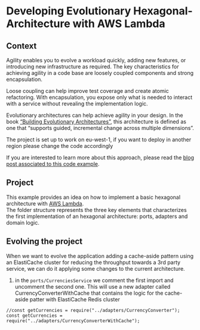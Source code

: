 # Developing Evolutionary Hexagonal-Architecture with AWS Lambda

## Context
Agility enables you to evolve a workload quickly, adding new features, or introducing new infrastructure as required. The key characteristics for achieving agility in a code base are loosely coupled components and strong encapsulation.

Loose coupling can help improve test coverage and create atomic refactoring. With encapsulation, you expose only what is needed to interact with a service without revealing the implementation logic.

Evolutionary architectures can help achieve agility in your design. In the book [“Building Evolutionary Architectures”](https://learning.oreilly.com/library/view/building-evolutionary-architectures/9781491986356/), this architecture is defined as one that “supports guided, incremental change across multiple dimensions”.

The project is set up to work on eu-west-1, if you want to deploy in another region please change the code accordingly

If you are interested to learn more about this approach, please read the [blog post associated to this code example](https://aws.amazon.com/blogs/compute/developing-evolutionary-architecture-with-aws-lambda).

## Project
This example provides an idea on how to implement a basic hexagonal architecture with [AWS Lambda](https://aws.amazon.com/lambda/).    
The folder structure represents the three key elements that characterizes the first implementation of an hexagonal architecture: ports, adapters and domain logic.

## Evolving the project

When we want to evolve the application adding a cache-aside pattern using an ElastiCache cluster for reducing the throughput towards a 3rd party service, we can do it applying some changes to the current architecture.    


1. in the ```ports/CurrenciesService``` we comment the first import and uncomment the second one. This will use a new adapter called CurrencyConverterWithCache that contains the logic for the cache-aside patter with ElastiCache Redis cluster

```
//const getCurrencies = require("../adapters/CurrencyConverter");
const getCurrencies = require("../adapters/CurrencyConverterWithCache");
```

